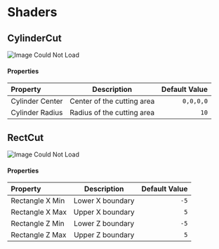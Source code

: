 # Shaders

## CylinderCut
![Image Could Not Load](https://i.imgur.com/wHxvDDa.png)
#### Properties
Property | Description | Default Value
:--- | :---: | ---:
Cylinder Center | Center of the cutting area | `0,0,0,0`
Cylinder Radius | Radius of the cutting area | `10`

## RectCut
![Image Could Not Load](https://i.imgur.com/9QI5su3.png)
#### Properties
Property | Description | Default Value
:--- | :---: | ---:
Rectangle X Min | Lower X boundary | `-5`
Rectangle X Max | Upper X boundary | `5`
Rectangle Z Min | Lower Z boundary | `-5`
Rectangle Z Max | Upper Z boundary | `5`

